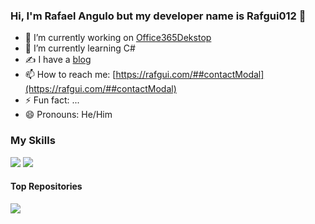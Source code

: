 ### Hi, I'm Rafael Angulo but my developer name is Rafgui012  👋

- 🔭 I’m currently working on [Office365Dekstop](https://github.com/rafgui12/Office365WebDesktop)
- 🌱 I’m currently learning C#
- ✍️ I have a [blog](https://blog.rafgui.com)
- 📫 How to reach me: [https://rafgui.com/##contactModal](https://rafgui.com/##contactModal)
- ⚡ Fun fact: ...
- 😄 Pronouns: He/Him

### My Skills

![](https://github-readme-stats.vercel.app/api?username=rafgui12)
![](https://github-readme-stats.vercel.app/api/top-langs/?username=rafgui12)

#### Top Repositories

<a href="https://github.com/rafgui12/Office365WebDesktop">
  <img align="center" src="https://github-readme-stats.vercel.app/api/pin/?username=rafgui12&repo=Office365WebDesktop" />
</a>


  
<!--
**rafgui12/rafgui12** is a ✨ _special_ ✨ repository because its `README.md` (this file) appears on your GitHub profile.

Here are some ideas to get you started:

- 🔭 I’m currently working on ...
- 🌱 I’m currently learning ...
- 👯 I’m looking to collaborate on ...
- 🤔 I’m looking for help with ...
- 💬 Ask me about ...
- 📫 How to reach me: ...
- 😄 Pronouns: ...
- ⚡ Fun fact: ...
-->
